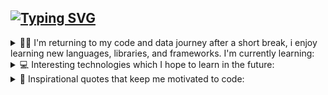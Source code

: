 <!--**Tawan-B/Tawan-B** is a ✨ _special_ ✨ repository because its `README.md` (this file) appears on your GitHub profile.-->


<h2>
  <a href="https://git.io/typing-svg"><img src="https://readme-typing-svg.demolab.com?font=Fira+Code&pause=1000&color=00FF00&width=435&lines=Hi+there%2C+I'm+Tawan!;I'm+studying+Information+Technology" alt="Typing SVG" /></a>
</h2>

<details>
  <summary>
    👨‍💻 I'm returning to my code and data journey after a short break, i enjoy learning new languages, libraries, and frameworks. I'm currently learning: 
  </summary>
  <br/>
  <div>
    <img src="https://img.shields.io/badge/C%23-00599C?style=for-the-badge&logo=c&logoColor=white" />
    <img src="https://img.shields.io/badge/Python-239120?style=for-the-badge&logo=python&logoColor=white" />
    <img src="https://img.shields.io/badge/Sql-018bff?style=for-the-badge&logo=amazon-rds&logoColor=white" />
    <img src="https://img.shields.io/badge/Java-ED8B00?style=for-the-badge&logo=openjdk&logoColor=white" />            
    <img src="https://img.shields.io/badge/MySQL-478CBF?style=for-the-badge&logo=mysql&logoColor=white" />
    <img src="https://img.shields.io/badge/Git-F05032?style=for-the-badge&logo=git&logoColor=white" />
    <img src="https://img.shields.io/badge/VS%20Code-0078D4?style=for-the-badge&logo=htmx&logoColor=white" />
    <img src="https://img.shields.io/badge/Windows-0078D6?style=for-the-badge&logo=webtrees&logoColor=white" />
    
  </div>
</details>

<details>
  <summary>
    💻 Interesting technologies which I hope to learn in the future: 
  </summary>
  <br/>
  <div>
    <img src="https://img.shields.io/badge/HTML5-F16529?style=for-the-badge&logo=html5&logoColor=white" />
    <img src="https://img.shields.io/badge/CSS3-1572B6?style=for-the-badge&logo=css3&logoColor=white" />
    <img src="https://img.shields.io/badge/JavaScript-F7DF1E?style=for-the-badge&logo=javascript&logoColor=white" />
    <img src="https://img.shields.io/badge/Scratch-4D97FF?style=for-the-badge&logo=Scratch&logoColor=white" />
    <img src="https://img.shields.io/badge/mac%20os-000000?style=for-the-badge&logo=apple&logoColor=white" />
    
  </div>
</details>

<details>
  <summary>
    💬 Inspirational quotes that keep me motivated to code: 
  </summary>
  <br/>
  <ul>
    <li id="quote2021">
      <i>
        “The key to success in life is having that lifelong passion for learning that extends beyond good grades, test scores, and graduation dates”
      </i>
      🎓
    </li>
    <br/>
    <li id="quote2022">
      <i>
        “The ignorant man affirms, the scientist doubts, the wise man reflects. —ARISTOTLE”
      </i>
      📚
    </li>
    <br/>
    

  <div align="right">
    <img src="./assets/finnAndJakePixelArt.gif" width="270px" height="145.4px"/>
  </div>
</details>
